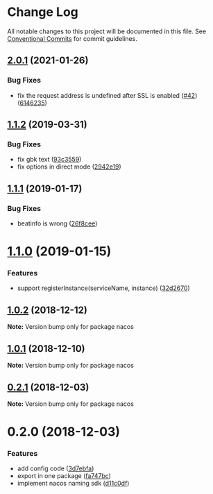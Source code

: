 # Change Log

All notable changes to this project will be documented in this file.
See [Conventional Commits](https://conventionalcommits.org) for commit guidelines.

## [2.0.1](https://github.com/nacos-group/nacos-sdk-nodejs/compare/v2.0.0...v2.0.1) (2021-01-26)


### Bug Fixes

* fix the request address is undefined after SSL is enabled ([#42](https://github.com/nacos-group/nacos-sdk-nodejs/issues/42)) ([6146235](https://github.com/nacos-group/nacos-sdk-nodejs/commit/614623577baa510fefc575f875e2ff3076f8a781))





## [1.1.2](https://github.com/nacos-group/nacos-sdk-nodejs/compare/v1.1.1...v1.1.2) (2019-03-31)


### Bug Fixes

* fix gbk text ([93c3559](https://github.com/nacos-group/nacos-sdk-nodejs/commit/93c3559))
* fix options in direct mode ([2942e19](https://github.com/nacos-group/nacos-sdk-nodejs/commit/2942e19))





## [1.1.1](https://github.com/nacos-group/nacos-sdk-nodejs/compare/v1.1.0...v1.1.1) (2019-01-17)


### Bug Fixes

* beatinfo is wrong ([26f8cee](https://github.com/nacos-group/nacos-sdk-nodejs/commit/26f8cee))





# [1.1.0](https://github.com/nacos-group/nacos-sdk-nodejs/compare/v1.0.2...v1.1.0) (2019-01-15)


### Features

* support registerInstance(serviceName, instance) ([32d2670](https://github.com/nacos-group/nacos-sdk-nodejs/commit/32d2670))





## [1.0.2](https://github.com/nacos-group/nacos-sdk-nodejs/compare/v1.0.1...v1.0.2) (2018-12-12)

**Note:** Version bump only for package nacos





## [1.0.1](https://github.com/nacos-group/nacos-sdk-nodejs/compare/v1.0.0...v1.0.1) (2018-12-10)

**Note:** Version bump only for package nacos





## [0.2.1](https://github.com/nacos-group/nacos-sdk-nodejs/compare/v0.2.0...v0.2.1) (2018-12-03)

**Note:** Version bump only for package nacos





# 0.2.0 (2018-12-03)


### Features

* add config code ([3d7ebfa](https://github.com/nacos-group/nacos-sdk-nodejs/commit/3d7ebfa))
* export in one package ([fa747bc](https://github.com/nacos-group/nacos-sdk-nodejs/commit/fa747bc))
* implement nacos naming sdk ([d11c0df](https://github.com/nacos-group/nacos-sdk-nodejs/commit/d11c0df))
